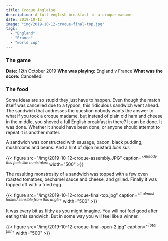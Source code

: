 ```yaml
---
title: Croque Anglaise
description: A full english breakfast in a croque madame
date: 2019-10-12
image: "img/2019-10-12-croque-final-top.jpg"
tags:
  - "England"
  - "France"
  - "world cup"
---
```


### The game

**Date:** 12th October 2019
**Who was playing:** England v France
**What was the score:** Cancelled!

### The food

Some ideas are so stupid they just have to happen. Even though the match itself was cancelled due to a typoon, this ridiculous sandwich went ahead. The sandwich that addresses the question nobody wants the answer to: what if you took a croque madame, but instead of plain old ham and cheese in the middle, you shoved a full English breakfast in there? It can be done. It was done. Whether it should have been done, or anyone should attempt to repeat it is another matter.

A sandwich was constructed with sausage, bacon, black pudding, mushrooms and beans. And a hint of dijon mustard *bien sur*.

{{< figure src="/img/2019-10-12-croque-assembly.JPG" caption="<sup>*Already this feels like a mistake*</sup>" width="500" >}}

 The resulting monstrosity of a sandwich was topped with a few oven roasted tomatoes, bechamel sauce and cheese, and grilled. Finally it was topped off with a fried egg.

 {{< figure src="/img/2019-10-12-croque-final-top.jpg" caption="<sup>*It almost looked sensible from this angle*</sup>" width="500" >}}

 It was every bit as filthy as you might imagine. You will not feel good after eating this sandwich. But in some way you will feel like a winner.

 {{< figure src="/img/2019-10-12-croque-final-open-2.jpg" caption="<sup>*Total filth*</sup>" width="500" >}}
